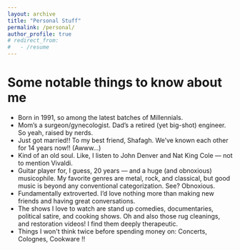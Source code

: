 ```yaml
---
layout: archive
title: "Personal Stuff"
permalink: /personal/
author_profile: true
# redirect_from:
#   - /resume
---
```


Some notable things to know about me
======
* Born in 1991, so among the latest batches of Millennials.
* Mom’s a surgeon/gynecologist. Dad’s a retired (yet big-shot) engineer. So yeah, raised by nerds.
* Just got married!! To my best friend, Shafagh. We’ve known each other for 14 years now!! (Awww...)
* Kind of an old soul. Like, I listen to John Denver and Nat King Cole — not to mention Vivaldi.
* Guitar player for, I guess, 20 years — and a huge (and obnoxious) musicophile. My favorite genres are metal, rock, and classical, but good music is beyond any conventional categorization. See? Obnoxious.
* Fundamentally extroverted. I’d love nothing more than making new friends and having great conversations.
* The shows I love to watch are stand up comedies, documentaries, political satire, and cooking shows. Oh and also those rug cleanings, and restoration videos! I find them deeply therapeutic.
* Things I won't think twice before spending money on: Concerts, Colognes, Cookware !!